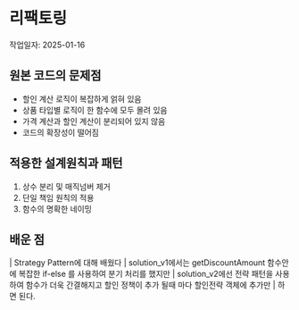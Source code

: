 # 리팩토링

작업일자: 2025-01-16

## 원본 코드의 문제점

- 할인 계산 로직이 복잡하게 얽혀 있음
- 상품 타입별 로직이 한 함수에 모두 몰려 있음
- 가격 계산과 할인 계산이 분리되어 있지 않음
- 코드의 확장성이 떨어짐

## 적용한 설계원칙과 패턴

1. 상수 분리 및 매직넘버 제거
2. 단일 책임 원칙의 적용
3. 함수의 명확한 네이밍

## 배운 점

| Strategy Pattern에 대해 배웠다
| solution_v1에서는 getDiscountAmount 함수안에 복잡한 if-else 를 사용하여 분기 처리를 했지만
| solution_v2에선 전략 패턴을 사용하여 함수가 더욱 간결해지고 할인 정책이 추가 될때 마다 할인전략 객체에 추가만
| 하면 된다.
